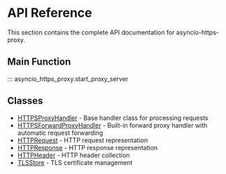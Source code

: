 # API Reference

This section contains the complete API documentation for asyncio-https-proxy.

## Main Function

::: asyncio_https_proxy.start_proxy_server

## Classes

- [HTTPSProxyHandler](https_proxy_handler.md) - Base handler class for processing requests
- [HTTPSForwardProxyHandler](https_forward_proxy_handler.md) - Built-in forward proxy handler with automatic request forwarding
- [HTTPRequest](http_request.md) - HTTP request representation
- [HTTPResponse](http_response.md) - HTTP response representation
- [HTTPHeader](http_header.md) - HTTP header collection
- [TLSStore](tls_store.md) - TLS certificate management